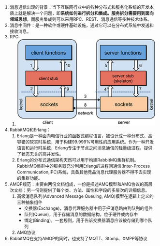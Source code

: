 1. 消息通信出现的背景：当下互联网行业中的各种分布式和服务化系统的开发本质上就是解决一个问题，即**系统如何进行拆分和集成。**服务拆分需要用到**面向领域思想**，而服务集成则可以采用RPC、REST、消息通信等多种技术体系。
2. 消息中间件：是一种软件或硬件基础设施，通过它可以在分布式系统中发送和接收消息。
3. RPC:
   1.   ![sql执行顺序](../image/rpc.jpg)
4. RabbitMQ和Erlang：
   1. Erlang是一种面向电信行业的函数式编程语言，被设计成一种分布式、高容错的软实时系统，用于构建99.999%可用性的应用系统。作为一种开发语言和运行时系统，Erlang专注于节点之间消息通信的轻量级进程，提供了状态无关的高并发性。
   2. Erlang的分布式通信架构天然可以用于构建RabbitMQ集群机制。RabbitMQ集群中的服务器充分利用Erlang的进程间通信(Inter-Process Communication,IPC)系统，具备其他竞品消息代理服务器不得不去实现的集群功能。
5. AMQP规范：主要由两份文档组成，一份是描述AMQ模型和AMQ协议的高层次文档；另一份则提供了每个类、方法、属性和字段的多层次的详细信息。
   1. 高级消息队列(Advanced Message Queuing, AMQ)模型在逻辑上定义的三种抽象组件
      + 交换器(Exchange)，消息代理服务器中用于把消息路由到队列的组件
      + 队列(Queue)，用于存储消息的数据结构，位于硬件或内存中
      + 绑定(Binding)，一套规则，用于告诉交换器消息应该被存储到哪个队列
   2. AMQ协议
6. RabbitMQ在支持AMQP的同时，也支持了MQTT、Stomp、XMPP等协议